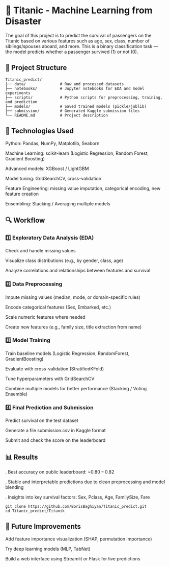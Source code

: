 # 🚢 Titanic - Machine Learning from Disaster
The goal of this project is to predict the survival of passengers on the Titanic based on various features such as age, sex, class, number of siblings/spouses aboard, and more.
This is a binary classification task — the model predicts whether a passenger survived (1) or not (0).

## 📁 Project Structure
```
Titanic_predict/
├── data/               # Raw and processed datasets
├── notebooks/          # Jupyter notebooks for EDA and model experiments
├── scripts/            # Python scripts for preprocessing, training, and prediction
├── models/             # Saved trained models (pickle/joblib)
├── submission/         # Generated Kaggle submission files
└── README.md           # Project description
```
## 🧰 Technologies Used

Python: Pandas, NumPy, Matplotlib, Seaborn

Machine Learning: scikit-learn (Logistic Regression, Random Forest, Gradient Boosting)

Advanced models: XGBoost / LightGBM

Model tuning: GridSearchCV, cross-validation

Feature Engineering: missing value imputation, categorical encoding, new feature creation

Ensembling: Stacking / Averaging multiple models

## 🔍 Workflow
### 1️⃣ Exploratory Data Analysis (EDA)

Check and handle missing values

Visualize class distributions (e.g., by gender, class, age)

Analyze correlations and relationships between features and survival

### 2️⃣ Data Preprocessing

Impute missing values (median, mode, or domain-specific rules)

Encode categorical features (Sex, Embarked, etc.)

Scale numeric features where needed

Create new features (e.g., family size, title extraction from name)

### 3️⃣ Model Training

Train baseline models (Logistic Regression, RandomForest, GradientBoosting)

Evaluate with cross-validation (StratifiedKFold)

Tune hyperparameters with GridSearchCV

Combine multiple models for better performance (Stacking / Voting Ensemble)

### 4️⃣ Final Prediction and Submission

Predict survival on the test dataset

Generate a file submission.csv in Kaggle format

Submit and check the score on the leaderboard

## 📊 Results

. Best accuracy on public leaderboard: ~0.80 – 0.82

. Stable and interpretable predictions due to clean preprocessing and model blending

. Insights into key survival factors: Sex, Pclass, Age, FamilySize, Fare

```
git clone https://github.com/BorisBaghiyan/Titanic_predict.git
cd Titanic_predict/Titanik
```
## 🚀 Future Improvements

Add feature importance visualization (SHAP, permutation importance)

Try deep learning models (MLP, TabNet)

Build a web interface using Streamlit or Flask for live predictions
